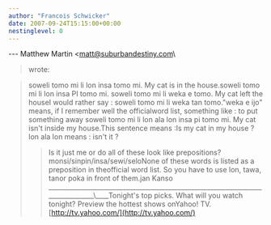 ```yaml
---
author: "Francois Schwicker"
date: 2007-09-24T15:15:00+00:00
nestinglevel: 0
---
```

\---
 Matthew Martin <[matt@suburbandestiny.com](mailto://matt@suburbandestiny.com)\
> wrote:

> soweli tomo mi li lon insa tomo mi. My cat is in
> the house.soweli tomo mi li lon insa PI tomo mi.
> soweli tomo mi li weka e tomo. My cat left the
> houseI would rather say : soweli tomo mi li weka tan tomo."weka e ijo" means, if I remember well the officialword list, something like : to put something away
> soweli tomo mi li lon ala lon insa pi tomo mi. My
> cat isn't inside my
> house.This sentence means :Is my cat in my house ?lon ala lon means : isn't it ?
>> Is it just me or do all of these look like
> prepositions?
> monsi/sinpin/insa/sewi/seloNone of these words is listed as a preposition in theofficial word list. So you have to use lon, tawa, tanor poka in front of them.jan Kanso \_\_\_\_\_\_\_\_\_\_\_\_\_\_\_\_\_\_\_\_\_\_\_\_\_\_\_\_\_\_\_\_\_\_\_\_\_\_\_\_\_\_\_\_\_\_\_\_\_\_\_\_\_\_\_\_\_\_\_\_\_\_\_\_\_\_\_\_\_\_\_\_\_\_\_\_\_\_\_\_\\\_\_\_\_Tonight's top picks. What will you watch tonight? Preview the hottest shows onYahoo! TV.[http://tv.yahoo.com/](http://tv.yahoo.com/)